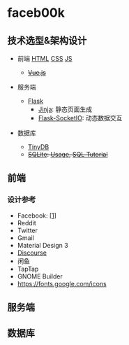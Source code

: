 # faceb00k

## 技术选型&架构设计

- 前端
  [HTML](https://developer.mozilla.org/zh-CN/docs/Learn/HTML/Introduction_to_HTML) [CSS](https://developer.mozilla.org/zh-CN/docs/Learn/CSS/First_steps) [JS](https://developer.mozilla.org/zh-CN/docs/Web/JavaScript/Language_overview)
  - ~~[Vue.js](https://cn.vuejs.org/guide/introduction.html)~~

- 服务端
  - [Flask](https://flask.palletsprojects.com/)
    - [Jinja](https://jinja.palletsprojects.com/en/latest/): 静态页面生成
    - [Flask-SocketIO](https://flask-socketio.readthedocs.io/en/latest/): 动态数据交互

- 数据库
  - [TinyDB](https://github.com/msiemens/tinydb)
  - ~~[SQLite](https://docs.python.org/zh-cn/3/library/sqlite3.html): [Usage](https://www.liaoxuefeng.com/wiki/1016959663602400/1017801751919456), [SQL Tutorial](https://www.w3schools.com/sql/)~~

## 前端

### 设计参考

- Facebook: [[1]](https://www.digitalpylon.com/new-facebook-interface)
- Reddit
- Twitter
- Gmail
- Material Design 3
- [Discourse](https://github.com/discourse/discourse)
- 闲鱼
- TapTap
- GNOME Builder
- https://fonts.google.com/icons

## 服务端



## 数据库

